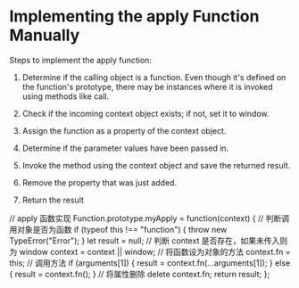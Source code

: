 # Implementing the apply Function Manually

Steps to implement the apply function:
1. Determine if the calling object is a function. Even though it's defined on the function's prototype, there may be instances where it is invoked using methods like call.

2. Check if the incoming context object exists; if not, set it to window.

3. Assign the function as a property of the context object.

4. Determine if the parameter values have been passed in.

5. Invoke the method using the context object and save the returned result.

6. Remove the property that was just added.

7. Return the result

// apply 函数实现
Function.prototype.myApply = function(context) {
  // 判断调用对象是否为函数
  if (typeof this !== "function") {
    throw new TypeError("Error");
  }
  let result = null;
  // 判断 context 是否存在，如果未传入则为 window
  context = context || window;
  // 将函数设为对象的方法
  context.fn = this;
  // 调用方法
  if (arguments[1]) {
    result = context.fn(...arguments[1]);
  } else {
    result = context.fn();
  }
  // 将属性删除
  delete context.fn;
  return result;
};